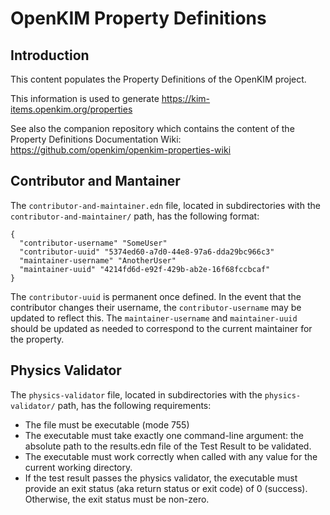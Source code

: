 # OpenKIM Property Definitions

## Introduction

This content populates the Property Definitions of the OpenKIM project.

This information is used to generate <https://kim-items.openkim.org/properties>

See also the companion repository which contains the content of the Property Definitions Documentation Wiki: <https://github.com/openkim/openkim-properties-wiki>


## Contributor and Mantainer

The `contributor-and-maintainer.edn` file, located in subdirectories with the `contributor-and-maintainer/` path, has the following format:

```edn
{
  "contributor-username" "SomeUser"
  "contributor-uuid" "5374ed60-a7d0-44e8-97a6-dda29bc966c3"
  "maintainer-username" "AnotherUser"
  "maintainer-uuid" "4214fd6d-e92f-429b-ab2e-16f68fccbcaf"
}
```

The `contributor-uuid` is permanent once defined. In the event that the contributor changes their username, the `contributor-username` may be updated to reflect this. The `maintainer-username` and `maintainer-uuid` should be updated as needed to correspond to the current maintainer for the property.


## Physics Validator

The `physics-validator` file, located in subdirectories with the `physics-validator/` path, has the following requirements:

* The file must be executable (mode 755)
* The executable must take exactly one command-line argument: the absolute path to the results.edn file of the Test Result to be validated.
* The executable must work correctly when called with any value for the current working directory.
* If the test result passes the physics validator, the executable must provide an exit status (aka return status or exit code) of 0 (success).  Otherwise, the exit status must be non-zero.
